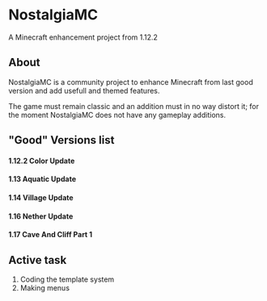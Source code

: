 # NostalgiaMC
A Minecraft enhancement project from 1.12.2

## About
NostalgiaMC is a community project to enhance Minecraft from last good version and add usefull and themed features.

The game must remain classic and an addition must in no way distort it; for the moment NostalgiaMC does not have any gameplay additions.

## "Good" Versions list

#### 1.12.2 Color Update
#### 1.13 Aquatic Update
#### 1.14 Village Update
#### 1.16 Nether Update
#### 1.17 Cave And Cliff Part 1

## Active task
1. Coding the template system
2. Making menus
